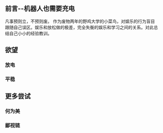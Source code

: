 ## 前言--机器人也需要充电

凡事预则立，不预则废。
作为废物两年的野鸡大学的小菜鸟，对娱乐的行为盲目跟随自己误区。娱乐和放松做的极差，完全失衡的娱乐和学习之间的关系。对此总结自己小小的经验教训。

##  欲望

### 放电

### 平稳



##  更多尝试

### 何为美

### 鄙视链
